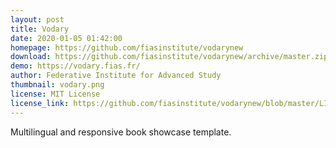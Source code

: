 ```yaml
---
layout: post
title: Vodary
date: 2020-01-05 01:42:00
homepage: https://github.com/fiasinstitute/vodarynew
download: https://github.com/fiasinstitute/vodarynew/archive/master.zip
demo: https://vodary.fias.fr/
author: Federative Institute for Advanced Study
thumbnail: vodary.png
license: MIT License
license_link: https://github.com/fiasinstitute/vodarynew/blob/master/LICENSE
---
```


Multilingual and responsive book showcase template.
